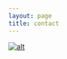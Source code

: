 ```yaml
---
layout: page
title: contact
---
```


[![alt](https://www.keepandshare.com/graphics/thirdparty/oem_logos/10/183130-1423513517.jpg)](https://heartandhandstraining.github.io/main/)
